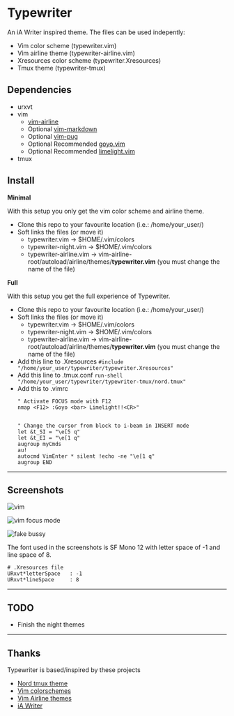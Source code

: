 # Typewriter

  An iA Writer inspired theme. The files can be used indepently:

  - Vim color scheme (typewriter.vim)
  - Vim airline theme (typewriter-airline.vim)
  - Xresources color scheme (typewriter.Xresources)
  - Tmux theme (typewriter-tmux)


## Dependencies

  - urxvt
  - vim
    - [vim-airline](https://github.com/vim-airline/vim-airline)
    - Optional [vim-markdown](https://github.com/plasticboy/vim-markdown)
    - Optional [vim-pug](https://github.com/digitaltoad/vim-pug)
    - Optional Recommended [goyo.vim](https://github.com/junegunn/goyo.vim)
    - Optional Recommended [limelight.vim](https://github.com/junegunn/limelight.vim)
  - tmux


## Install

  **Minimal**

  With this setup you only get the vim color scheme and airline theme.

  - Clone this repo to your favourite location (i.e.: /home/your_user/)
  - Soft links the files (or move it)
      * typewriter.vim         -> $HOME/.vim/colors
      * typewriter-night.vim   -> $HOME/.vim/colors
      * typewriter-airline.vim -> vim-airline-root/autoload/airline/themes/**typewriter.vim** (you must change the name of the file)



  **Full**

  With this setup you get the full experience of Typewriter.

  - Clone this repo to your favourite location (i.e.: /home/your_user/)
  - Soft links the files (or move it)
      * typewriter.vim         -> $HOME/.vim/colors
      * typewriter-night.vim   -> $HOME/.vim/colors
      * typewriter-airline.vim -> vim-airline-root/autoload/airline/themes/**typewriter.vim** (you must change the name of the file)
  - Add this line to .Xresources ```#include "/home/your_user/typewriter/typewriter.Xresources"```
  - Add this line to .tmux.conf ```run-shell "/home/your_user/typewriter/typewriter-tmux/nord.tmux"```
  - Add this to .vimrc
    ```
    " Activate FOCUS mode with F12
    nmap <F12> :Goyo <bar> Limelight!!<CR>"


    " Change the cursor from block to i-beam in INSERT mode
    let &t_SI = "\e[5 q"
    let &t_EI = "\e[1 q"
    augroup myCmds
    au!
    autocmd VimEnter * silent !echo -ne "\e[1 q"
    augroup END
    ```

---

## Screenshots

  ![vim](https://logico.com.ar/images/typewriter/screenshot_a.png)

  ![vim focus mode](https://logico.com.ar/images/typewriter/screenshot_b.png)

  ![fake bussy](https://logico.com.ar/images/typewriter/screenshot_c.png)

  The font used in the screenshots is SF Mono 12 with letter space of -1 and
  line space of 8.

  ```
  # .Xresources file
  URxvt*letterSpace   : -1
  URxvt*lineSpace     : 8
  ```

---


## TODO

  - Finish the night themes


---
## Thanks

  Typewriter is based/inspired by these projects

  - [Nord tmux theme](https://github.com/arcticicestudio/nord-tmux)
  - [Vim colorschemes](https://github.com/flazz/vim-colorschemes)
  - [Vim Airline themes](https://github.com/vim-airline/vim-airline-themes)
  - [iA Writer](https://ia.net/writer/)
